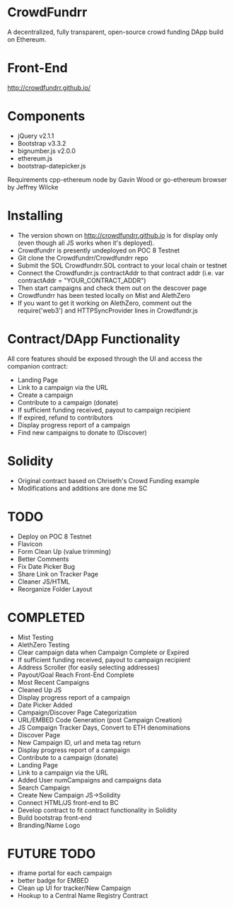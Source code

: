 # CrowdFundrr
A decentralized, fully transparent, open-source crowd funding DApp build on Ethereum.

# Front-End
http://crowdfundrr.github.io/

# Components
- jQuery v2.1.1
- Bootstrap v3.3.2 
- bignumber.js v2.0.0
- ethereum.js
- bootstrap-datepicker.js

Requirements
cpp-ethereum node by Gavin Wood or
go-ethereum browser by Jeffrey Wilcke

# Installing
- The version shown on http://crowdfundrr.github.io is for display only (even though all JS works when it's deployed).
- Crowdfundrr is presently undeployed on POC 8 Testnet
- Git clone the Crowdfundrr/Crowdfundrr repo
- Submit the SOL Crowdfundrr.SOL contract to your local chain or testnet
- Connect the Crowdfundrr.js contractAddr to that contract addr (i.e. var contractAddr = "YOUR_CONTRACT_ADDR")
- Then start campaigns and check them out on the descover page
- Crowdfundrr has been tested locally on Mist and AlethZero
- If you want to get it working on AlethZero, comment out the require('web3') and HTTPSyncProvider lines in Crowdfundr.js

# Contract/DApp Functionality
All core features should be exposed through the UI and access the companion contract:
- Landing Page
- Link to a campaign via the URL
- Create a campaign
- Contribute to a campaign (donate)
- If sufficient funding received, payout to campaign recipient
- If expired, refund to contributors
- Display progress report of a campaign
- Find new campaigns to donate to (Discover)

# Solidity
- Original contract based on Chriseth's Crowd Funding example
- Modifications and additions are done me SC

# TODO
- Deploy on POC 8 Testnet
- Flavicon
- Form Clean Up (value trimming)
- Better Comments
- Fix Date Picker Bug
- Share Link on Tracker Page
- Cleaner JS/HTML
- Reorganize Folder Layout

# COMPLETED
- Mist Testing
- AlethZero Testing
- Clear campaign data when Campaign Complete or Expired
- If sufficient funding received, payout to campaign recipient
- Address Scroller (for easily selecting addresses)
- Payout/Goal Reach Front-End Complete
- Most Recent Campaigns
- Cleaned Up JS
- Display progress report of a campaign
- Date Picker Added
- Campaign/Discover Page Categorization
- URL/EMBED Code Generation (post Campaign Creation)
- JS Compaign Tracker Days, Convert to ETH denominations
- Discover Page
- New Campaign ID, url and meta tag return
- Display progress report of a campaign
- Contribute to a campaign (donate)
- Landing Page
- Link to a campaign via the URL
- Added User numCampaigns and campaigns data
- Search Campaign
- Create New Campaign JS->Solidity
- Connect HTML/JS front-end to BC
- Develop contract to fit contract functionality in Solidity
- Build bootstrap front-end
- Branding/Name Logo

# FUTURE TODO
- iframe portal for each campaign
- better badge for EMBED
- Clean up UI for tracker/New Campaign
- Hookup to a Central Name Registry Contract

